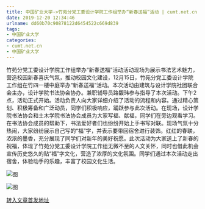 ```yaml
---
title: 中国矿业大学->竹苑分党工委设计学院工作组举办“新春送福”活动 | cumt.net.cn
date: 2019-12-20 12:34:46
urlname: dd60b70c90878122d6454522c669d839
tags: 
- 中国矿业大学
categories:
- cumt.net.cn
- 中国矿业大学
---
```

竹苑分党工委设计学院工作组举办“新春送福”活动活动现场为展示书法艺术魅力，营造校园新春喜庆气氛，推动校园文化建设，12月15日，竹苑分党工委设计学院工作组在竹四一楼中庭举办“新春送福”活动。本次活动由建筑与设计学院社团联合会主办，设计学院书法协会协办。兼职辅导员路馥玮参与指导了本次活动。下午2点，活动正式开始。活动负责人向大家详细介绍了活动的流程和内容。通过精心策划、积极筹备和广泛动员，同学们积极响应，踊跃参与此次活动。在现场，设计学院书法协会和土木学院书法协会成员为大家写福、献福，同学们在旁边观看学习。在书法协会成员的帮助下，书法爱好者们也纷纷开始上手书写对联。现场气氛十分热闹，大家纷纷展示自己写的“福”字，并表示要带回宿舍进行装饰。红红的春联，浓浓的墨香，充分展现了同学们对新年的美好祝愿。此次活动为大家送上了新春的祝福，体现了竹苑分党工委设计学院工作组无微不至的人文关怀，同时也借此机会宣传历史悠久的贴“福”字文化，营造了浓厚的文化氛围。同学们通过本次活动走出宿舍，体验动手的乐趣，丰富了校园文化生活。

![图](http://192.168.105.2/_upload/article/images/4c/45/f1b6753e404090883a9baa4d4c1e/c4e9a3f0-e036-4b2d-bf4a-fd1b533aa9f3.jpg)

![图](http://192.168.105.2/_upload/article/images/4c/45/f1b6753e404090883a9baa4d4c1e/de6d3e01-4bc8-4338-98c1-9e84a6205971.jpg)

[转入文章首发地址](http://xwzx.cumt.edu.cn/78/1c/c523a555036/page.htm)